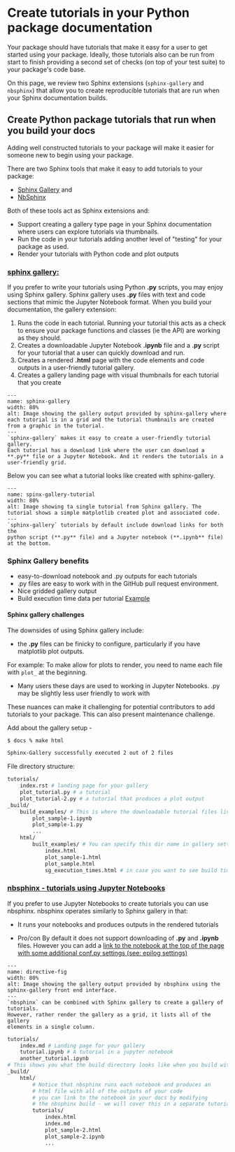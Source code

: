 # Create tutorials in your Python package documentation

<!-- TODO: modify the nbsphinx example to use nbgallery
as a front end vs Sphinx gallery - will look better that way
-->
Your package should have tutorials that make it easy for a user
to get started using your package. Ideally, those tutorials
also can be run from start to finish providing a second set of
checks (on top of your test suite) to your package's code base.

On this page, we review two Sphinx extensions (`sphinx-gallery` and `nbsphinx`)
that  allow you to create reproducible tutorials that are run
when your Sphinx documentation builds.

## Create Python package tutorials that run when you build your docs

Adding well constructed tutorials to your package will make it easier for someone
new to begin using your package.

There are two Sphinx tools that make it easy to add tutorials to your package:

* [Sphinx Gallery](https://sphinx-gallery.github.io/stable/index.html) and
* [NbSphinx](https://nbsphinx.readthedocs.io/en/latest/)

Both of these tools act as Sphinx extensions and:

* Support creating a gallery type page in your Sphinx documentation where users can explore tutorials via thumbnails.
* Run the code in your tutorials adding another level of "testing" for your package as used.
* Render your tutorials with Python code and plot outputs

### [sphinx gallery:](https://sphinx-gallery.github.io/stable/index.html)

If you prefer to write your tutorials using Python **.py** scripts, you
may enjoy using Sphinx gallery. Sphinx gallery uses **.py** files with
text and code sections that mimic the Jupyter Notebook format. When you build
your documentation, the gallery extension:

1. Runs the code in each tutorial. Running your tutorial this acts as a check to ensure your package functions and classes (ie the API) are working as they should.
1. Creates a downloadable Jupyter Notebook **.ipynb** file and a  **.py** script for your tutorial that a user can quickly download and run.
1. Creates a rendered  **.html** page with the code elements and code outputs in a user-friendly tutorial gallery.
1. Creates a gallery landing page with visual thumbnails for each tutorial that you create


```{figure} /images/sphinx-gallery-overview.png
---
name: sphinx-gallery
width: 80%
alt: Image showing the gallery output provided by sphinx-gallery where each tutorial is in a grid and the tutorial thumbnails are created from a graphic in the tutorial.
---
`sphinx-gallery` makes it easy to create a user-friendly tutorial gallery.
Each tutorial has a download link where the user can download a **.py** file or a Jupyter Notebook. And it renders the tutorials in a user-friendly grid.
```

Below you can see what a tutorial looks like created with sphinx-gallery.

```{figure} /images/sphinx-gallery-tutorial.png
---
name: spinx-gallery-tutorial
width: 80%
alt: Image showing ta single tutorial from Sphinx gallery. The tutorial shows a simple matplotlib created plot and associated code.
---
`sphinx-gallery` tutorials by default include download links for both the
python script (**.py** file) and a Jupyter notebook (**.ipynb** file) at the bottom.
```

### Sphinx Gallery benefits
* easy-to-download notebook and .py outputs for each tutorials
* .py files are easy to work with in the GitHub pull request environment.
* Nice gridded gallery output
* Build execution time data per tutorial [Example](https://sphinx-gallery.github.io/stable/auto_examples/sg_execution_times.html)

#### Sphinx gallery challenges

The downsides of using Sphinx gallery include:

* the **.py** files can be finicky to configure, particularly if you have matplotlib plot outputs.

For example: To make allow for plots to render, you need to name each file with `plot_`
at the beginning.

* Many users these days are used to working in Jupyter Notebooks. .py may be slightly less user friendly to work with

These nuances can make it challenging for potential contributors to add
tutorials to your package. This can also present maintenance challenge.

Add about the gallery setup -

```bash
$ docs % make html

Sphinx-Gallery successfully executed 2 out of 2 files
```
File directory structure:

```bash
tutorials/
    index.rst # landing page for your gallery
    plot_tutorial.py # a tutorial
    plot_tutorial-2.py # a tutorial that produces a plot output
_build/
    build_examples/ # This is where the downloadable tutorial files live
        plot_sample-1.ipynb
        plot_sample-1.py
        ...
    html/
        built_examples/ # You can specify this dir name in gallery settings
            index.html
            plot_sample-1.html
            plot_sample.html
            sg_execution_times.html # in case you want to see build times for each tutorial

```

### [nbsphinx - tutorials using Jupyter Notebooks](https://nbsphinx.readthedocs.io/en/latest/)

If you prefer to use Jupyter Notebooks to create tutorials you can use nbsphinx.
nbsphinx operates similarly to Sphinx gallery in that:

* It runs your notebooks and produces outputs in the rendered tutorials

* Pro/con By default it does not support downloading of **.py** and **.ipynb** files. However you can add a [link to the notebook at the top of the page with
some additional conf.py settings (see: epilog settings)](https://nbsphinx.readthedocs.io/en/0.8.10/prolog-and-epilog.html)


```{figure} /images/python-package-documentation-nb_sphinx-gallery-output.png
---
name: directive-fig
width: 80%
alt: Image showing the gallery output provided by nbsphinx using the sphinx-gallery front end interface.
---
`nbsphinx` can be combined with Sphinx gallery to create a gallery of tutorials.
However, rather render the gallery as a grid, it lists all of the gallery
elements in a single column.
```

```bash
tutorials/
    index.md # Landing page for your gallery
    tutorial.ipynb # A tutorial in a jupyter notebook
    another_tutorial.ipynb
# This shows you what the build directory looks like when you build with sphinx-build
_build/
    html/
        # Notice that nbsphinx runs each notebook and produces an
        # html file with all of the outputs of your code
        # you can link to the notebook in your docs by modifying
        # the nbsphinx build - we will cover this in a separate tutorial series focused onPythonpackaging!
        tutorials/
            index.html
            index.md
            plot_sample-2.html
            plot_sample-2.ipynb
            ...
```
